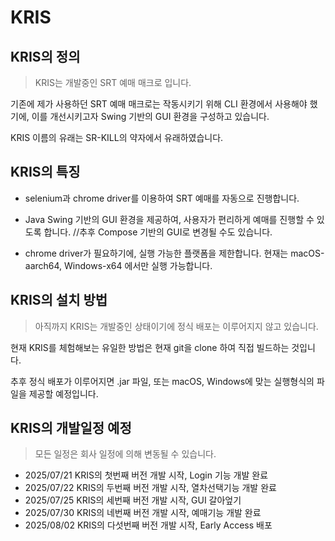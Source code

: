 # KRIS

## KRIS의 정의
> KRIS는 개발중인 SRT 예매 매크로 입니다.

기존에 제가 사용하던 SRT 예매 매크로는 작동시키기 위해 CLI 환경에서 사용해야 했기에, 이를 개선시키고자 Swing 기반의 GUI 환경을 구성하고 있습니다.

KRIS 이름의 유래는 SR-KILL의 약자에서 유래하였습니다.

## KRIS의 특징
* selenium과 chrome driver를 이용하여 SRT 예매를 자동으로 진행합니다.

* Java Swing 기반의 GUI 환경을 제공하여, 사용자가 편리하게 예매를 진행할 수 있도록 합니다. //추후 Compose 기반의 GUI로 변경될 수도 있습니다.

* chrome driver가 필요하기에, 실행 가능한 플랫폼을 제한합니다. 현재는 macOS-aarch64, Windows-x64 에서만 실행 가능합니다.

## KRIS의 설치 방법
> 아직까지 KRIS는 개발중인 상태이기에 정식 배포는 이루어지지 않고 있습니다.

현재 KRIS를 체험해보는 유일한 방법은 현재 git을 clone 하여 직접 빌드하는 것입니다.

추후 정식 배포가 이루어지면 .jar 파일, 또는 macOS, Windows에 맞는 실행형식의 파일을 제공할 예정입니다.

## KRIS의 개발일정 예정
> 모든 일정은 회사 일정에 의해 변동될 수 있습니다.

* 2025/07/21 KRIS의 첫번째 버전 개발 시작, Login 기능 개발 완료
* 2025/07/22 KRIS의 두번째 버전 개발 시작, 열차선택기능 개발 완료
* 2025/07/25 KRIS의 세번째 버전 개발 시작, GUI 갈아엎기
* 2025/07/30 KRIS의 네번째 버전 개발 시작, 예매기능 개발 완료
* 2025/08/02 KRIS의 다섯번째 버전 개발 시작, Early Access 배포